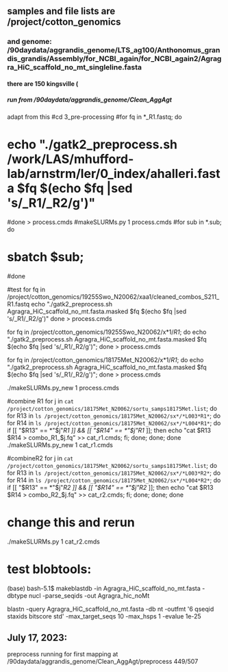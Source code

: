 ## samples and file lists are /project/cotton_genomics
### and genome: /90daydata/aggrandis_genome/LTS_ag100/Anthonomus_grandis_grandis/Assembly/for_NCBI_again/for_NCBI_again2/Agragra_HiC_scaffold_no_mt_singleline.fasta 
#### there are 150 kingsville (


##### run from /90daydata/aggrandis_genome/Clean_AggAgt

adapt from this 
#cd 3_pre-processing
#for fq in *_R1.fastq; do
#  echo "./gatk2_preprocess.sh /work/LAS/mhufford-lab/arnstrm/ler/0_index/ahalleri.fasta $fq $(echo $fq |sed 's/_R1/_R2/g')"
#done > process.cmds
#makeSLURMs.py 1 process.cmds
#for sub in *.sub; do
#  sbatch $sub;
#done

#test
for fq in  /project/cotton_genomics/19255Swo_N20062/xaa1/cleaned_combos_S211_R1.fastq
echo "./gatk2_preprocess.sh Agragra_HiC_scaffold_no_mt.fasta.masked $fq $(echo $fq |sed 's/_R1/_R2/g')"
done > process.cmds


for fq in /project/cotton_genomics/19255Swo_N20062/x*1/*R1*; do
echo "./gatk2_preprocess.sh Agragra_HiC_scaffold_no_mt.fasta.masked $fq $(echo $fq |sed 's/_R1/_R2/g')"; done > process.cmds

for fq in /project/cotton_genomics/18175Met_N20062/x*1/*R1*; do
echo "./gatk2_preprocess.sh Agragra_HiC_scaffold_no_mt.fasta.masked $fq $(echo $fq |sed 's/_R1/_R2/g')"; done > process.cmds

./makeSLURMs.py_new 1 process.cmds

#combine R1
for j in `cat /project/cotton_genomics/18175Met_N20062/sortu_samps18175Met.list`; do for R13 in `ls /project/cotton_genomics/18175Met_N20062/sx*/*L003*R1*`; do for R14 in `ls /project/cotton_genomics/18175Met_N20062/sx*/*L004*R1*`; do if [[ "$R13" == *"$j"_*R1* ]] && [[ "$R14" == *"$j"_*R1* ]]; then echo "cat $R13 $R14 > combo_R1_$j.fq" >> cat_r1.cmds; fi; done; done; done
./makeSLURMs.py_new 1 cat_r1.cmds

#combineR2
for j in `cat /project/cotton_genomics/18175Met_N20062/sortu_samps18175Met.list`; do for R13 in `ls /project/cotton_genomics/18175Met_N20062/sx*/*L003*R2*`; do for R14 in `ls /project/cotton_genomics/18175Met_N20062/sx*/*L004*R2*`; do if [[ "$R13" == *"$j"_*R2* ]] && [[ "$R14" == *"$j"_*R2* ]]; then echo "cat $R13 $R14 > combo_R2_$j.fq" >> cat_r2.cmds; fi; done; done; done

# change this and rerun
./makeSLURMs.py 1 cat_r2.cmds


# test blobtools:
(base) bash-5.1$ makeblastdb -in Agragra_HiC_scaffold_no_mt.fasta -dbtype nucl -parse_seqids -out Agragra_hic_noMt

blastn -query Agragra_HiC_scaffold_no_mt.fasta -db nt -outfmt '6 qseqid staxids bitscore std' -max_target_seqs 10 -max_hsps 1 -evalue 1e-25

## July 17, 2023:
preprocess running for first mapping at /90daydata/aggrandis_genome/Clean_AggAgt/preprocess
449/507

##
